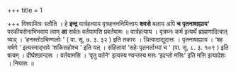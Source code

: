 +++
title = 1

+++
विश्वामित्रः स्तौति । हे **इन्द्र** वार्त्रहत्याय वृत्रहनननिमित्ताय **शवसे** बलाय अपि **च** **पृतनाषाह्याय'** परकीयसेनाभिभवाय त्वाम् **आ** सर्वतः वर्तयामसि प्रवर्तयामः ॥ वार्त्रहत्याय । वृत्रघ्नः कर्म इत्यर्थे ब्राह्मणादित्वात् ष्यञ् । 'हनस्तोऽचिण्णलोः ' ( पा. सू. ७. ३. ३२ ) इति तकारः । ञित्वादाद्युदात्तः । पृतनाषाह्याय । ‘षह मर्षणे ' इत्यस्माद्भावे ‘शकिसहोश्च ' इति यत् । संहितायां ‘सहेः पृतनर्ताभ्यां च ' (पा. सू. ८. ३. १०९ ) इति षत्वम् । दीर्घश्छान्दसः । वर्तयामसि । ‘वृतु वर्तने' इत्यस्य ण्यन्तस्य मसः ‘इदन्तो मसिः' इति मसि इत्यादेशः । निघातः ॥